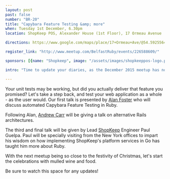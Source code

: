 ```yaml
---
layout: post
past: false
number: "BR-20"
title: "Capybara Feature Testing &amp; more"
when: Tuesday 1st December, 6.30pm
location: ShopKeep POS, Alexander House (1st Floor), 17 Ormeau Avenue

directions: https://www.google.com/maps/place/17+Ormeau+Ave/@54.5925564,-5.927705,17z/data=!4m2!3m1!1s0x486108f93df6182d:0x30ef4d86a071c32a?hl=en

register_link: "http://www.meetup.com/BelfastRuby/events/226588609/"

sponsors: [{name: "Shopkeep", image: "/assets/images/shopkeeppos-logo.png", link: "http://shopkeep.com"}, {name: "Four Star Pizza", image: "/assets/images/fourstarpizza-logo.png", link: "http://www.fourstarpizza.co.uk/"}]

intro: "Time to update your diaries, as the December 2015 meetup has now been confirmed! We have three great talks lined up, suited to both the aspiring and experienced Rubyists among us."

---
```


Your unit tests may be working, but did you actually deliver that feature you promised? Let's take a step back, and test your web application as a whole - as the user would. Our first talk is presented by [Alan Foster](https://www.github.com/alanfoster) who will discuss automated Capybara Feature Testing in Ruby.

Following Alan, [Andrew Carr](https://twitter.com/ac2u) will be giving a talk on alternative Rails architectures.

The third and final talk will be given by Lead [ShopKeep](http://www.shopkeep.com/) Engineer Paul Guelpa. Paul will be specially visiting from the New York offices to impart his wisdom on how implementing ShopKeep's platform services in Go has taught him more about Ruby.

With the next meetup being so close to the festivity of Christmas, let's start the celebrations with mulled wine and food.

Be sure to watch this space for any updates!

